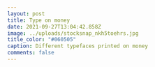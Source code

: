 ```yaml
---
layout: post
title: Type on money
date: 2021-09-27T13:04:42.858Z
image: ../uploads/stocksnap_nkh5toehrs.jpg
title_color: "#060505"
caption: Different typefaces printed on money
comments: false
---
```

![]()